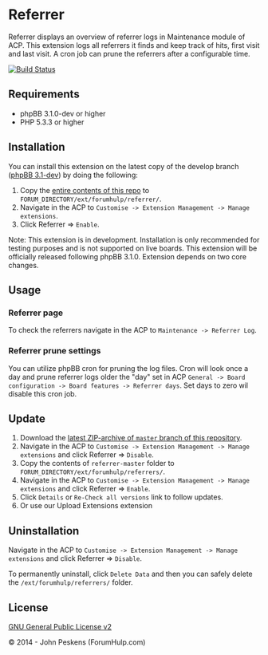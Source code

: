 Referrer
===========

Referrer displays an overview of referrer logs in Maintenance module of ACP. This extension logs all referrers it finds and keep track of hits, first visit and last visit. A cron job can prune the referrers after a configurable time.

[![Build Status](https://travis-ci.org/ForumHulp/referrers.svg?branch=master)](https://travis-ci.org/ForumHulp/referrers)

## Requirements
* phpBB 3.1.0-dev or higher
* PHP 5.3.3 or higher

## Installation
You can install this extension on the latest copy of the develop branch ([phpBB 3.1-dev](https://github.com/phpbb/phpbb3)) by doing the following:

1. Copy the [entire contents of this repo](https://github.com/ForumHulp/referrers/archive/master.zip) to `FORUM_DIRECTORY/ext/forumhulp/referrer/`.
2. Navigate in the ACP to `Customise -> Extension Management -> Manage extensions`.
3. Click Referrer => `Enable`.

Note: This extension is in development. Installation is only recommended for testing purposes and is not supported on live boards. This extension will be officially released following phpBB 3.1.0. Extension depends on two core changes.

## Usage
### Referrer page
To check the referrers navigate in the ACP to `Maintenance -> Referrer Log`.

### Referrer prune settings
You can utilize phpBB cron for pruning the log files. Cron will look once a day and prune referrer logs older the "day" set in ACP `General -> Board configuration -> Board features -> Referrer days`. Set days to zero wil disable this cron job.

## Update
1. Download the [latest ZIP-archive of `master` branch of this repository](https://github.com/ForumHulp/referrers/archive/master.zip).
2. Navigate in the ACP to `Customise -> Extension Management -> Manage extensions` and click Referrer => `Disable`.
3. Copy the contents of `referrer-master` folder to `FORUM_DIRECTORY/ext/forumhulp/referrers/`.
4. Navigate in the ACP to `Customise -> Extension Management -> Manage extensions` and click Referrer => `Enable`.
5. Click `Details` or `Re-Check all versions` link to follow updates.
6. Or use our Upload Extensions extension

## Uninstallation
Navigate in the ACP to `Customise -> Extension Management -> Manage extensions` and click Referrer => `Disable`.

To permanently uninstall, click `Delete Data` and then you can safely delete the `/ext/forumhulp/referrers/` folder.

## License
[GNU General Public License v2](http://opensource.org/licenses/GPL-2.0)

© 2014 - John Peskens (ForumHulp.com)